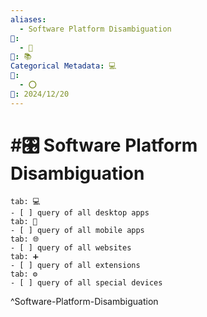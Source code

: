 ```yaml
---
aliases:
  - Software Platform Disambiguation
📁:
  - 🔢
🔢: 📚
Categorical Metadata: 💻
🔀:
  - ⭕
📅: 2024/12/20
---
```

# #🎛️ Software Platform Disambiguation

```tabs
tab: 💻
- [ ] query of all desktop apps
tab: 📝
- [ ] query of all mobile apps
tab: 🌐
- [ ] query of all websites
tab: ➕
- [ ] query of all extensions
tab: ⚙️
- [ ] query of all special devices
```

^Software-Platform-Disambiguation